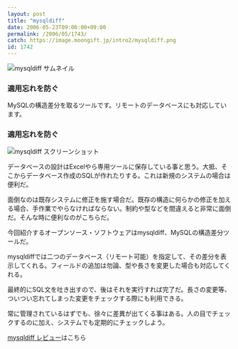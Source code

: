 ```yaml
---
layout: post
title: "mysqldiff"
date: 2006-05-23T09:00:00+09:00
permalink: /2006/05/1743/
catch: https://image.moongift.jp/intro2/mysqldiff.png
id: 1742
---
```

 ![mysqldiff サムネイル](https://image.moongift.jp/intro2/mysqldiff.t.png "mysqldiff サムネイル")
  

### 適用忘れを防ぐ
  
MySQLの構造差分を取るツールです。リモートのデータベースにも対応しています。  
<!--more-->  

### 適用忘れを防ぐ
  

![mysqldiff スクリーンショット](https://image.moongift.jp/intro2/mysqldiff.png "mysqldiff スクリーンショット")

  

データベースの設計はExcelやら専用ツールに保存している事と思う。大抵、そこからデータベース作成のSQLが作れたりする。これは新規のシステムの場合は便利だ。

  

面倒なのは既存システムに修正を施す場合だ。既存の構造に何らかの修正を加える場合、手作業でやらなければならない。制約や型などを間違えると非常に面倒だ。そんな時に便利なのがこちらだ。

  

今回紹介するオープンソース・ソフトウェアはmysqldiff、MySQLの構造差分ツールだ。

  

mysqldiffでは二つのデータベース（リモート可能）を指定して、その差分を表示してくれる。フィールドの追加は勿論、型や長さを変更した場合も対応してくれる。

  

最終的にSQL文を吐き出すので、後はそれを実行すれば完了だ。長さの変更等、ついつい忘れてしまった変更をチェックする際にも利用できる。

  

常に管理されているはずでも、徐々に差異が出てくる事はある。人の目でチェックするのに加え、システムでも定期的にチェックしよう。

  

[mysqldiff レビュー](http://oss.moongift.jp/review/i-1748.html)はこちら


